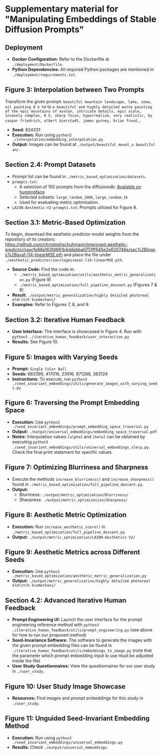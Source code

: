# Supplementary material for "Manipulating Embeddings of Stable Diffusion Prompts"

## Deployment 
- **Docker Configuration:** Refer to the Dockerfile at `./deployment/Dockerfile`.
- **Python Dependencies:** All required Python packages are mentioned in `./deployment/requirements.txt`.

## **Figure 3**: Interpolation between Two Prompts
Transform the given prompt:
`beautiful mountain landscape, lake, snow, oil painting 8 k hd` 
to 
`a beautiful and highly detailed matte painting of the epic mountains of avalon, intricate details, epic scale, insanely complex, 8 k, sharp focus, hyperrealism, very realistic, by caspar friedrich, albert bierstadt, james gurney, brian froud,`.

- **Seed:** 824331
- **Execution:** Run using `python3 ./interpolation/embedding_interpolation.py`
- **Output:** Images can be found at `./output/beautiful mount_a beautiful an/`.

## Section 2.4: Prompt Datasets
- Prompt list can be found in `./metric_based_optimization/datasets`.
- `prompts.txt`: 
  - A selection of 150 prompts from the diffusiondb: [Available on huggingface](https://huggingface.co/datasets/poloclub/diffusiondb)
  - Selected subsets: `large_random_100k`, `large_random_1k`
  - Used for evaluating metric optimization.
- `LAION-Aesthetic-V2-prompts.txt`: Prompts utilized for Figure 8.

## Section 3.1: Metric-Based Optimization
To begin, download the aesthetic predictor model weights from the repository of its creators: https://github.com/christophschuhmann/improved-aesthetic-predictor/raw/fe88a163f4661b4ddabba0751ff645e2e620746e/sac%2Blogos%2Bava1-l14-linearMSE.pth and place the file under `./aesthetic_predictor/sac+logos+ava1-l14-linearMSE.pth`.

- **Source Code:** Find the code in:
  - `./metric_based_optimization/utils/aesthetic_metric_generalization.py` (Figure 9)
  - `./metric_based_optimization/full_pipeline_descent.py` (Figures 7 & 8)
- **Result:** `./output/metric_generalization/highly detailed photoreal eldritch biomechani/`
- **Examples:** Refer to Figures 7, 8, and 9.

## Section 3.2: Iterative Human Feedback
- **User Interface:** The interface is showcased in Figure 4. Run with `python3 ./iterative_human_feedback/user_interaction.py`
- **Results:** See Figure 10.

## Figure 5: Images with Varying Seeds
- **Prompt:** `Single Color Ball`
- **Seeds:** 683395, 417016, 23916, 871288, 383124
- **Instructions:** To execute, run `python3 ./seed_invariant_embeddings/utils/generate_images_with_varying_seeds.py`

## Figure 6: Traversing the Prompt Embedding Space
- **Execution:** Use `python3 ./seed_invariant_embeddings/prompt_embedding_space_traversal.py`
- **Output:** `./output/universal_embeddings/embedding_space_traversal.pdf`
- **Notes:** Interpolation values `[alpha]` and `[beta]` can be obtained by executing `python3 ./seed_invariant_embeddings/utils/universal_embeddings_slerp.py`. Check the final print statement for specific values.

## Figure 7: Optimizing Blurriness and Sharpness
- Execute the methods `increase_blurriness()` and `increase_sharpness()` found in `./metric_based_optimization/full_pipeline_descent.py`.
- **Output:** 
  - Blurriness: `./output/metric_optimization/Blurriness/`
  - Sharpness: `./output/metric_optimization/Sharpness/`

## Figure 8: Aesthetic Metric Optimization
- **Execution:** Run `increase_aesthetic_score()` in `./metric_based_optimization/full_pipeline_descent.py`
- **Output:** `./output/metric_optimization/LAION-Aesthetics V2/`

## Figure 9: Aesthetic Metrics across Different Seeds
- **Execution:** Use `python3 ./metric_based_optimization/aesthetic_metric_generalization.py`
- **Output:** `./output/metric_generalization/highly detailed photoreal eldritch biomechani/`

## Section 4.2: Advanced Iterative Human Feedback
- **Prompt Engineering UI:** Launch the user interface for the prompt engineering reference method with `python3 ./iterative_human_feedback/utils/prompt_engineering.py` (see above for how to run our proposed method)
- **Seed-Invariance Software:** The software to generate the images with the given prompt embedding files can be found in `./iterative_human_feedback/utils/embeddings_to_image.py` (note that the parameter which prompt embedding input to use must be adjusted inside the file)
- **User Study Questionnaires:** View the questionnaires for our user study in `./user_study`.

## Figure 10: User Study Image Showcase
- **Resources:** Find images and prompt embeddings for this study in `./user_study`.

## Figure 11: Unguided Seed-Invariant Embedding Method
- **Execution:** Run using `python3 ./seed_invariant_embeddings/universal_embeddings.py`
- **Results:** Check `./output/universal_embeddings`.

